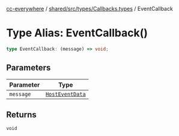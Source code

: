 [cc-everywhere](../../../../../index.md) / [shared/src/types/Callbacks.types](../index.md) / EventCallback

# Type Alias: EventCallback()

```ts
type EventCallback: (message) => void;
```

## Parameters

| Parameter | Type |
| ------ | ------ |
| `message` | [`HostEventData`](../../../messenger/MessageData.types/interfaces/HostEventData.md) |

## Returns

`void`
